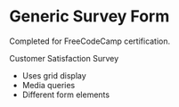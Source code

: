# Generic Survey Form 
Completed for FreeCodeCamp certification.

Customer Satisfaction Survey
* Uses grid display
* Media queries
* Different form elements
